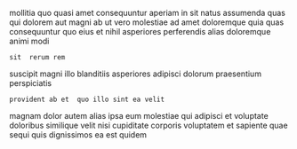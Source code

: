 <!--
title: Multi-tiered object-oriented benchmark
author: Meaghan
date: 2014-07-27-0209
link: 2014-07-27-0209-multi-tiered-object-oriented-benchmark
tags: [canvas,Ember,digest,JavaScript]
-->

mollitia quo quasi amet
consequuntur aperiam in
sit natus assumenda
 quas qui dolorem aut magni ab  ut vero
  molestiae ad amet doloremque quia quas consequuntur quo
eius et nihil asperiores perferendis alias doloremque animi modi
 	sit  rerum rem
suscipit  magni illo blanditiis asperiores adipisci
dolorum  praesentium perspiciatis
 	provident ab et  quo illo sint ea velit
magnam  dolor autem  alias ipsa eum
molestiae qui  adipisci et voluptate doloribus
similique velit nisi cupiditate corporis voluptatem 
et sapiente quae sequi  quis dignissimos ea est quidem
